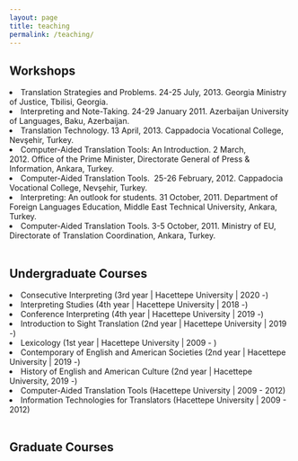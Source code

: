 ```yaml
---
layout: page
title: teaching
permalink: /teaching/
---
```


<h2>Workshops</h2>
<li>Translation Strategies and Problems. 24-25 July, 2013. Georgia Ministry of Justice, Tbilisi, Georgia.</li>
<li>Interpreting and Note-Taking. 24-29 January 2011. Azerbaijan University of Languages, Baku, Azerbaijan.</li>
<li>Translation Technology. 13 April, 2013. Cappadocia Vocational College, Nevşehir, Turkey.</li>
<li>Computer-Aided Translation Tools: An Introduction. 2 March, 2012. Office of the Prime Minister, Directorate General of Press & Information, Ankara, Turkey.</li>
<li>Computer-Aided Translation Tools.  25-26 February, 2012. Cappadocia Vocational College, Nevşehir, Turkey.</li>
<li>Interpreting: An outlook for students. 31 October, 2011. Department of Foreign Languages Education, Middle East Technical University, Ankara, Turkey.</li>
<li>Computer-Aided Translation Tools. 3-5 October, 2011. Ministry of EU, Directorate of Translation Coordination, Ankara, Turkey.</li>
<br>

<h2>Undergraduate Courses</h2>

<li>Consecutive Interpreting (3rd year | Hacettepe University | 2020 -)</li>
<li>Interpreting Studies (4th year | Hacettepe University | 2018 -)</li>
<li>Conference Interpreting (4th year | Hacettepe University | 2019 -)</li>
<li>Introduction to Sight Translation (2nd year | Hacettepe University | 2019 -)</li>
<li>Lexicology (1st year | Hacettepe University | 2009 - )</li>
<li>Contemporary of English and American Societies (2nd year | Hacettepe University | 2019 -)</li>
<li>History of English and American Culture (2nd year | Hacettepe University, 2019 -)</li>
<li>Computer-Aided Translation Tools (Hacettepe University | 2009 - 2012)</li>
<li>Information Technologies for Translators (Hacettepe University | 2009 - 2012)</li>
<br>

<h2>Graduate Courses</h2>
